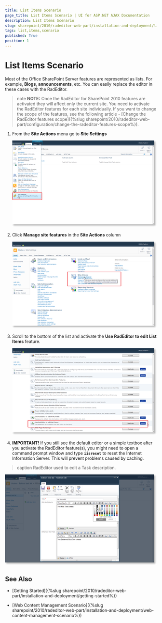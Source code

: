 ```yaml
---
title: List Items Scenario
page_title: List Items Scenario | UI for ASP.NET AJAX Documentation
description: List Items Scenario
slug: sharepoint/2010/radeditor-web-part/installation-and-deployment/list-items-scenario
tags: list,items,scenario
published: True
position: 1
---
```


# List Items Scenario





Most of the Office SharePoint Server features are represented as lists. For example, **Blogs**, **announcements**, etc. You can easily replace the editor in these cases with the RadEditor.

>note  **NOTE:** Once the RadEditor for SharePoint 2010 features are activated they will affect only the current site. You need to activate the RadEditor features for each site individually. If you want to change the scope of the features, see the following article - [Change the RadEditor features scope]({%slug sharepoint/2010/radeditor-web-part/configuration/change-the-radeditor-features-scope%}).



1. From the **Site Actions** menu go to **Site Settings**

	![](images/SP_Lists1_thumb.png)

1. Click **Manage site features** in the **Site Actions** column

	![](images/SP_SiteFeatures_thumb.png)

1. Scroll to the bottom of the list and activate the **Use RadEditor to edit List Items** feature.

	![](images/SP_SiteFeatures2_thumb.png)

1. **IMPORTANT!** If you still see the default editor or a simple textbox after you activate the RadEditor feature(s), you might need to open a command prompt window and type **`iisreset`** to reset the Internet Information Server. This will prevent problems caused by caching.

>caption RadEditor used to edit a Task description.

![](images/SP_Lists4_thumb.png)

## See Also

 * [Getting Started]({%slug sharepoint/2010/radeditor-web-part/installation-and-deployment/getting-started%})

 * [Web Content Management Scenario]({%slug sharepoint/2010/radeditor-web-part/installation-and-deployment/web-content-management-scenario%})
